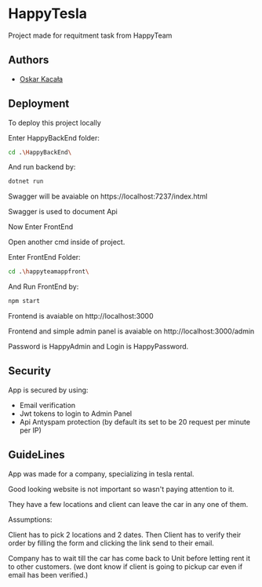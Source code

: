 
# HappyTesla

Project made for requitment task from HappyTeam




## Authors

- [Oskar Kacała](https://www.linkedin.com/in/oskar-kacała-b986b5267/)


## Deployment

To deploy this project locally

Enter HappyBackEnd folder:
```bash
cd .\HappyBackEnd\
```

And run backend by:
```bash
dotnet run
```
Swagger will be avaiable on https://localhost:7237/index.html

Swagger is used to document Api 

Now Enter FrontEnd

Open another cmd inside of project.

Enter FrontEnd Folder:

```bash
cd .\happyteamappfront\
```


And Run FrontEnd by:

```bash
npm start
```

Frontend is avaiable on http://localhost:3000

Frontend and simple admin panel is avaiable on http://localhost:3000/admin

Password is HappyAdmin and Login is HappyPassword.


## Security
App is secured by using:
- Email verification
- Jwt tokens to login to Admin Panel
- Api Antyspam protection (by default its set to be 20 request per minute per IP)

## GuideLines
App was made for a company, specializing in tesla rental. 

Good looking website is not important so wasn't paying attention to it.

They have a few locations and client can leave the car in any one of them.

Assumptions:

Client has to pick 2 locations and 2 dates. Then Client has to verify their order by filling the form and clicking the link send to their email. 

Company has to wait till the car has come back to Unit before letting rent it to other customers. (we dont know if client is going to pickup car even if email has been verified.)

